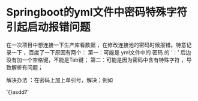 # Springboot的yml文件中密码特殊字符引起启动报错问题
  
  在一次项目中想连接一下生产库看数据 ，在修改连接池的密码时候报错。特意记录一下 ，百度了一下原因有两个：
第一：可能是 yml文件中的 密码 的 ‘：’ 后边没有加一个空格键，不能是Tab键；
第二：可能是因为密码中含有特殊字符 ，导致解析有问题；

解决办法 ：在密码上加上单引号，解决；例如

  '{}asdd?'